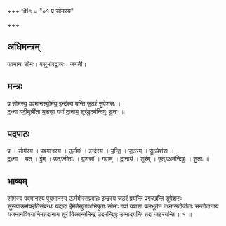 +++
title = "०१ प्र सोमस्य"

+++
## अधिमन्त्रम्
पवमानः सोमः। वसुर्भारद्वाजः। जगती।

## मन्त्रः
प्र सोम॑स्य॒ पव॑मानस्यो॒र्मय॒ इन्द्र॑स्य यन्ति ज॒ठरं॑ सु॒पेश॑सः ।  
द॒ध्ना यदी॒मुन्नी॑ता य॒शसा॒ गवां॑ दा॒नाय॒ शूर॑मु॒दम॑न्दिषुः सु॒ताः ॥

## पदपाठः
प्र । सोम॑स्य । पव॑मानस्य । ऊ॒र्मयः॑ । इन्द्र॑स्य । य॒न्ति॒ । ज॒ठर॑म् । सु॒ऽपेश॑सः ।  
द॒ध्ना । यत् । ई॒म् । उत्ऽनी॑ताः । य॒शसा॑ । गवा॑म् । दा॒नाय॑ । शूर॑म् । उ॒त्ऽअम॑न्दिषुः । सु॒ताः ॥

## भाष्यम्
सोमस्य पवमानस्य पूयमानस्य ऊर्मयोरसप्रवाहः इन्द्रस्य जठरं प्रयन्ति प्रगच्छन्ति सुपेशसः सुरूपाऊर्मयइतिसंबन्धः यद्यदा ईमेतेसुताअभिषुताः सोमाः गवां यशसा बलभूतेन दध्नासदोन्नीताः सन्तोदानाय यजमानविषयाभिमतदानाय शूरं विक्रान्तमिन्द्रं उदमन्दिषुः उन्मादयन्ति तदा जठरंयन्ति ॥ १ ॥